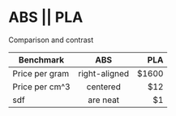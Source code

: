 ABS || PLA
==========


Comparison and contrast


| Benchmark |  ABS    | PLA  |
| ------------- |:-------------:| -----:|
|  Price per gram     | right-aligned | $1600 |
| Price per cm^3      | centered      |   $12 |
|  sdf | are neat      |    $1 |
